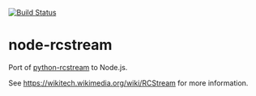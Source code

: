 [![Build Status](https://travis-ci.org/wikimedia/rcstream.svg?branch=master)](https://travis-ci.org/wikimedia/rcstream)
# node-rcstream

Port of [python-rcstream](https://github.com/wikimedia/mediawiki-services-rcstream) to Node.js.

See <https://wikitech.wikimedia.org/wiki/RCStream> for more information.
